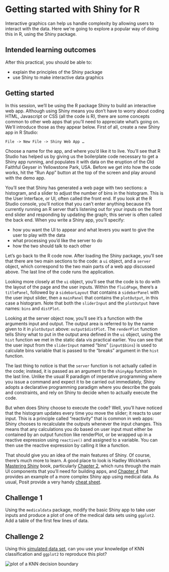 # Getting started with Shiny for R

Interactive graphics can help us handle complexity by allowing users to interact with the data. Here we're going to explore a popular way of doing this in R, using the Shiny package.

## Intended learning outcomes
After this practical, you should be able to:
* explain the principles of the Shiny package
* use Shiny to make interactive data graphics

## Getting started

In this session, we’ll be using the R package Shiny to build an interactive web app. Although using Shiny means you don’t have to worry about coding HTML, Javascript or CSS (all the code is R), there are some concepts common to other web apps that you’ll need to appreciate what’s going on. We’ll introduce those as they appear below. First of all, create a new Shiny app in R Studio:

```File -> New File -> Shiny Web App …```

Choose a name for the app, and where you’d like it to live. You’ll see that R Studio has helped us by giving us the boilerplate code necessary to get a Shiny app running, and populates it with data on the eruption of the Old Faithful Geyser in Yellowstone Park, USA. Before we get into how the code works, hit the “Run App” button at the top of the screen and play around with the demo app.

You’ll see that Shiny has generated a web page with two sections: a histogram, and a slider to adjust the number of bins in the histogram. This is the User Interface, or UI, often called the front end. If you look at the R Studio console, you’ll notice that you can’t enter anything because it’s currently running an R server that’s listening out for your inputs on the front end slider and responding by updating the graph; this server is often called the back end. When you write a Shiny app, you’ll specify:

* how you want the UI to appear and what levers you want to give the user to play with the data
* what processing you’d like the server to do
* how the two should talk to each other

Let’s go back to the R code now. After loading the Shiny package, you’ll see that there are two main sections to the code: a `ui` object, and a `server` object, which correspond to the two main parts of a web app discussed above. The last line of the code runs the application.

Looking more closely at the `ui` object, you’ll see that the code is to do with the layout of the page and the user inputs. Within the `fluidPage`, there’s a `titlePanel`, followed by a `sidebarLayout` that contains a `sidebarPanel` with the user input slider, then a `mainPanel` that contains the `plotOutput`, in this case a histogram. Note that both the `sliderInput` and the `plotOutput` have names: `bins` and `distPlot`.

Looking at the server object now, you’ll see it’s a function with the arguments input and output. The output area is referred to by the name given to it in `plotOutput` above: `output$distPlot`. The `renderPlot` function tells Shiny what to put in the output area defined in the `ui` object, using the `hist` function we met in the static data vis practical earlier. You can see that the user input from the `sliderInput` named “bins” (`input$bins`) is used to calculate bins variable that is passed to the “breaks” argument in the `hist` function.

The last thing to notice is that the `server` function is not actually called in the code; instead, it is passed as an argument to the `shinyApp` function in the last line. Unlike the usual R paradigm of imperative programming where you issue a command and expect it to be carried out immediately, Shiny adopts a declarative programming paradigm where you describe the  goals and constraints, and rely on Shiny to decide when to actually execute the code.

But when does Shiny choose to execute the code? Well, you’ll have noticed that the histogram updates every time you move the slider; it reacts to user input. This is a principle called “reactivity” that is common in web apps: Shiny chooses to recalculate the outputs whenever the input changes. This means that any calculations you do based on user input must either be contained by an output function like renderPlot, or be wrapped up in a reactive expression using `reactive()` and assigned to a variable. You can then use the reactive expression by calling it like a function.

That should give you an idea of the main features of Shiny. Of course, there’s much more to learn. A good place to look is Hadley Wickham’s [Mastering Shiny](https://mastering-shiny.org/index.html) book, particularly [Chapter 2](https://mastering-shiny.org/basic-ui.html), which runs through the main UI components that you’ll need for building apps, and [Chapter 4](https://mastering-shiny.org/basic-case-study.html) that provides an example of a more complex Shiny app using medical data. As usual, Posit provide a very handy [cheat sheet](https://rstudio.github.io/cheatsheets/html/shiny.html).

## Challenge 1
Using the `medicaldata` package, modify the basic Shiny app to take user inputs and produce a plot of one of the medical data sets using `ggplot2`. Add a table of the first few lines of data.

## Challenge 2
Using this [simulated data set](moons.csv), can you use your knowledge of KNN classification and `ggplot2` to reproduce this plot?

![plot of a KNN decision boundary](knn.png)
